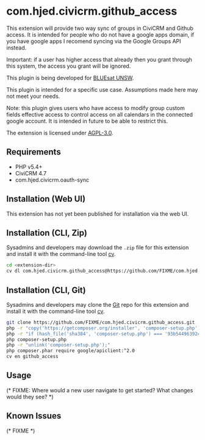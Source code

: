# com.hjed.civicrm.github_access

This extension will provide two way sync of groups in CiviCRM and Github access.
It is intended for people who do not have a google apps domain, if you have google apps I recomend
syncing via the Google Groups API instead. 

Important: if a user has higher access that already then you grant through this system, the access you grant
will be ignored.

This plugin is being developed for [BLUEsat UNSW](http://bluesat.com.au).

This plugin is intended for a specific use case. Assumptions made here may not meet your needs.

Note: this plugin gives users who have access to modify group custom fields effective access to control
access on all calendars in the connected google account. It is intended in future to be able to restrict this.

The extension is licensed under [AGPL-3.0](LICENSE.txt).

## Requirements

* PHP v5.4+
* CiviCRM 4.7
* com.hjed.civicrm.oauth-sync

## Installation (Web UI)

This extension has not yet been published for installation via the web UI.

## Installation (CLI, Zip)

Sysadmins and developers may download the `.zip` file for this extension and
install it with the command-line tool [cv](https://github.com/civicrm/cv).

```bash
cd <extension-dir>
cv dl com.hjed.civicrm.github_access@https://github.com/FIXME/com.hjed.civicrm.github_access/archive/master.zip
```

## Installation (CLI, Git)

Sysadmins and developers may clone the [Git](https://en.wikipedia.org/wiki/Git) repo for this extension and
install it with the command-line tool [cv](https://github.com/civicrm/cv).

```bash
git clone https://github.com/FIXME/com.hjed.civicrm.github_access.git
php -r "copy('https://getcomposer.org/installer', 'composer-setup.php');"
php -r "if (hash_file('sha384', 'composer-setup.php') === '93b54496392c062774670ac18b134c3b3a95e5a5e5c8f1a9f115f203b75bf9a129d5daa8ba6a13e2cc8a1da0806388a8') { echo 'Installer verified'; } else { echo 'Installer corrupt'; unlink('composer-setup.php'); } echo PHP_EOL;"
php composer-setup.php
php -r "unlink('composer-setup.php');"
php composer.phar require google/apiclient:^2.0
cv en github_access
```

## Usage

(* FIXME: Where would a new user navigate to get started? What changes would they see? *)

## Known Issues

(* FIXME *)
